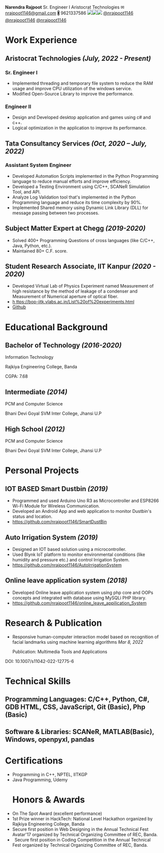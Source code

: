 **Narendra Rajpoot**
Sr. Engineer I
Aristocrat Technologies
✉ <nrajpoot1146@gmail.com>
🖁 9621337586
![](Aspose.Words.f575c8f6-0fa2-4ede-b89d-971d0bee9db4.001.png)![](Aspose.Words.f575c8f6-0fa2-4ede-b89d-971d0bee9db4.002.png)![](Aspose.Words.f575c8f6-0fa2-4ede-b89d-971d0bee9db4.003.png)  [@nrajpoot1146](https://github.com/nrajpoot1146)       [@nrajpoot1146](https://www.linkedin.com/in/nrajpoot1146)       [@nrajpoot1146](https://www.hackerrank.com/nrajpoot1146)
# **Work Experience**
## **Aristocrat Technologies**                         *(July, 2022 - Present)*
### **Sr. Engineer I**
- Implemented threading and temporary file system to reduce the RAM usage and improve CPU utilization of the windows service.
- Modified Open-Source Library to improve the performance.
### **Engineer II**
- Design and Developed desktop application and games using c# and c++.
- Logical optimization in the application to improve its performance.
## **Tata Consultancy Services**                *(Oct, 2020 – July, 2022)*
### **Assistant System Engineer**
- Developed Automation Scripts implemented in the Python Programming language to reduce manual efforts and improve efficiency.
- Developed a Testing Environment using C/C++, SCANeR Simulation Tool, and API.
- Analyze Log Validation tool that's implemented in the Python Programming language and reduce its time complexity by 90%.
- Implemented Shared memory using Dynamic Link Library (DLL) for message passing between two processes.
## **Subject Matter Expert at Chegg**                    *(2019-2020)*
- Solved 400+ Programming Questions of cross languages (like C/C++, Java, Python, etc.).
- Maintained 80+ C.F. score.
## **Student Research Associate, IIT Kanpur**     *(2020 - 2020)*
- Developed Virtual Lab of Physics Experiment named Measurement of high resistance by the method of leakage of a condenser and Measurement of Numerical aperture of optical fiber.
- [h ttps://bop-iitk.vlabs.ac.in/List%20of%20experiments.html](https://bop-iitk.vlabs.ac.in/List%20of%20experiments.html)
- [Github ](https://github.com/nrajpoot1146/Measurement-of-Numerical-Aperture-of-Optical-Fiber/tree/Developer)
# **Educational Background**
## **Bachelor of Technology**                                  *(2016-2020)*
Information Technology

Rajkiya Engineering College, Banda

CGPA: 7.68
## **Intermediate**                                                             *(2014)*
PCM and Computer Science

Bhani Devi Goyal SVM Inter College, Jhansi U.P
## **High School**                                                                 *(2012)*
PCM and Computer Science

Bhani Devi Goyal SVM Inter College, Jhansi U.P
# **Personal Projects**
## **IOT BASED Smart Dustbin**			     *(2019)*
- Programmed and used Arduino Uno R3 as Microcontroller and ESP8266 Wi-Fi Module for Wireless Communication.
- Developed an Android App and web application to monitor Dustbin's status and location.
- <https://github.com/nrajpoot1146/SmartDustBin>
## **Auto Irrigation System**                                          *(2019)*
- Designed an IOT based solution using a microcontroller.
- Used Blynk IoT platform to monitor environmental conditions (like humidity and pressure etc.) and control Irrigation System.
- <https://github.com/nrajpoot1146/AutoIrrigationSystem>
## **Online leave application system**                          *(2018)*
- Developed Online leave application system using php core and OOPs concepts and integrated with database using MySQLi PHP library. 
- <https://github.com/nrajpoot1146/online_leave_appilication_System>
# **Research & Publication**
- Responsive human-computer interaction model based on recognition of facial landmarks using machine learning algorithms                                                                *Mar 8, 2022*

  Publication: Multimedia Tools and Applications

DOI: 10.1007/s11042-022-12775-6
# **Technical Skills**
## **Programming Languages:** C/C++, Python, C#, GDB HTML, CSS, JavaScript, Git (Basic), Php (Basic)
## **Software & Libraries:** SCANeR, MATLAB(Basic), Windows, openpyxl, pandas
# **Certifications**
- Programming in C++, NPTEL, IITKGP
- Java Programming, Udemy
  # **Honors & Awards**
- On The Spot Award (excellent performance)
- 1st Prize winner in HackTech: National Level Hackathon organized by Rajkiya Engineering College, Banda
- Secure first position in Web Designing in the Annual Technical Fest Avatar'17 organized by Technical Organizing Committee of REC, Banda.
- ` `Secure first position in Coding Competition in the Annual Technical Fest organized by Technical Organizing Committee of REC, Banda.
